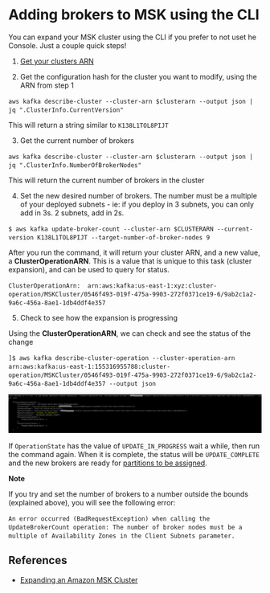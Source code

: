 # Adding brokers to MSK using the CLI

You can expand your MSK cluster using the CLI if you prefer to not uset he Console.  Just a couple quick steps!

1. [Get your clusters ARN](/modules/commontasks/getclusterarn.md)

1. Get the configuration hash for the cluster you want to modify, using the ARN from step 1

`aws kafka describe-cluster --cluster-arn $clusterarn --output json | jq ".ClusterInfo.CurrentVersion"`

This will return a string similar to `K138L1TOL8PIJT`

3. Get the current number of brokers

`aws kafka describe-cluster --cluster-arn $clusterarn --output json | jq ".ClusterInfo.NumberOfBrokerNodes"`

This will return the current number of brokers in the cluster

4. Set the new desired number of brokers.  The number must be a multiple of your deployed subnets - ie: if you deploy in 3 subnets, you can only add in 3s.  2 subnets, add in 2s.

`$ aws kafka update-broker-count --cluster-arn $CLUSTERARN --current-version K138L1TOL8PIJT --target-number-of-broker-nodes 9`

After you run the command, it will return your cluster ARN, and a new value, a **ClusterOperationARN**.  This is a value that is unique to this task (cluster expansion), and can be used to query for status.

`ClusterOperationArn:  arn:aws:kafka:us-east-1:xyz:cluster-operation/MSKCluster/0546f493-019f-475a-9903-272f0371ce19-6/9ab2c1a2-9a6c-456a-8ae1-1db4ddf4e357`

5. Check to see how the expansion is progressing

Using the **ClusterOperationARN**, we can check and see the status of the change

`]$ aws kafka describe-cluster-operation --cluster-operation-arn  arn:aws:kafka:us-east-1:155316955788:cluster-operation/MSKCluster/0546f493-019f-475a-9903-272f0371ce19-6/9ab2c1a2-9a6c-456a-8ae1-1db4ddf4e357 --output json`

![describe-cluster-operation](_media/modules/addingbrokers/mskdescribeclusteroperation.png)

If `OperationState` has the value of `UPDATE_IN_PROGRESS` wait a while, then run the command again.  When it is complete, the status will be `UPDATE_COMPLETE` and the new brokers are ready for [partitions to be assigned](/modules/addingbrokers/reassignpartitions.md).



**Note**

If you try and set the number of brokers to a number outside the bounds (explained above), you will see the following error:

`An error occurred (BadRequestException) when calling the UpdateBrokerCount operation: The number of broker nodes must be a multiple of Availability Zones in the Client Subnets parameter.`






## References

* [Expanding an Amazon MSK Cluster](https://docs.aws.amazon.com/msk/latest/developerguide/msk-update-broker-count.html)
